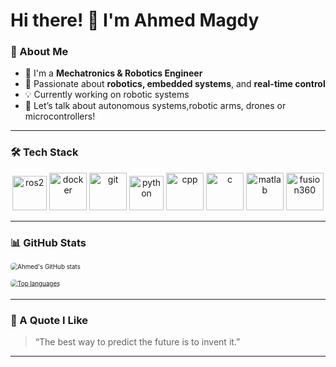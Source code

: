 # Hi there! 👋 I'm Ahmed Magdy

### 🤖 About Me

- 🔧 I'm a **Mechatronics & Robotics Engineer**
- 🚀 Passionate about **robotics, embedded systems**, and **real-time control**
- 💡 Currently working on robotic systems
- 💬 Let’s talk about autonomous systems,robotic arms, drones or microcontrollers!
  
---

### 🛠️ Tech Stack

<p align="center">
  <img src="https://www.vectorlogo.zone/logos/ros/ros-icon.svg" alt="ros2" width="55" height="55"/>
  <img src="https://www.vectorlogo.zone/logos/docker/docker-icon.svg" alt="docker" width="60" height="60"/>
  <img src="https://www.vectorlogo.zone/logos/git-scm/git-scm-icon.svg" alt="git" width="60" height="60"/>
  <img src="https://www.vectorlogo.zone/logos/python/python-icon.svg" alt="python" width="55" height="55"/>
  <img src="https://cdn.jsdelivr.net/gh/devicons/devicon/icons/cplusplus/cplusplus-original.svg" alt="cpp" width="60" height="60"/>
  <img src="https://cdn.jsdelivr.net/gh/devicons/devicon/icons/c/c-original.svg" alt="c" width="60" height="60"/>
  <img src="https://cdn.jsdelivr.net/gh/devicons/devicon/icons/matlab/matlab-original.svg" alt="matlab" width="60" height="60"/>
    <img src="https://logowik.com/content/uploads/images/autodesk-fusion-3602736.logowik.com.webp" alt="fusion360" width="60" height="60"/>
</p>

---

### 📊 GitHub Stats

<div style="transform: scale(0.7); transform-origin: top left; width: 280px; margin-bottom: 10px;">
  <img src="https://github-readme-stats.vercel.app/api?username=ahmed-mego&show_icons=true&theme=gruvbox" alt="Ahmed's GitHub stats" style="border-radius: 6px;"/>
</div>

<div style="transform: scale(0.7); transform-origin: top left; width: 190px;">
  <a href="https://github.com/ahmed-mego/github-readme-stats" target="_blank" rel="noopener noreferrer">
    <img src="https://github-readme-stats.vercel.app/api/top-langs/?username=ahmed-mego&layout=compact&theme=gruvbox" alt="Top languages" style="border-radius: 6px;"/>
  </a>
</div>

---

### 🧠 A Quote I Like

> “The best way to predict the future is to invent it.”

---

